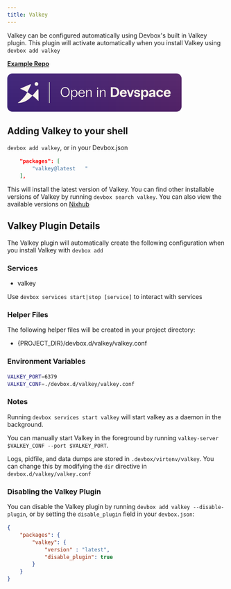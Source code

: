 ```yaml
---
title: Valkey
---
```


Valkey can be configured automatically using Devbox's built in Valkey plugin. This plugin will activate automatically when you install Valkey using `devbox add valkey`

[**Example Repo**](https://github.com/jetify-com/devbox/tree/main/examples/databases/valkey)

[![Open In Devspace](../../../static/img/open-in-devspace.svg)](https://auth.jetify.com/devspace/templates/valkey)

## Adding Valkey to your shell

`devbox add valkey`, or in your Devbox.json

```json
    "packages": [
        "valkey@latest   "
    ],
```

This will install the latest version of Valkey. You can find other installable versions of Valkey by running `devbox search valkey`. You can also view the available versions on [Nixhub](https://www.nixhub.io/packages/valkey)

## Valkey Plugin Details

The Valkey plugin will automatically create the following configuration when you install Valkey with `devbox add`

### Services

* valkey

Use `devbox services start|stop [service]` to interact with services

### Helper Files

The following helper files will be created in your project directory:

* \{PROJECT_DIR\}/devbox.d/valkey/valkey.conf

### Environment Variables

```bash
VALKEY_PORT=6379
VALKEY_CONF=./devbox.d/valkey/valkey.conf
```

### Notes

Running `devbox services start valkey` will start valkey as a daemon in the background.

You can manually start Valkey in the foreground by running `valkey-server $VALKEY_CONF --port $VALKEY_PORT`.

Logs, pidfile, and data dumps are stored in `.devbox/virtenv/valkey`. You can change this by modifying the `dir` directive in `devbox.d/valkey/valkey.conf`

### Disabling the Valkey Plugin

You can disable the Valkey plugin by running `devbox add valkey --disable-plugin`, or by setting the `disable_plugin` field in your `devbox.json`:

```json
{
    "packages": {
        "valkey": {
            "version" : "latest",
            "disable_plugin": true
        }
    }
}
```
